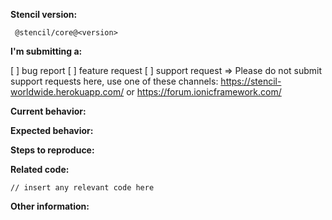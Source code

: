 <!--
NOTE:
Before submitting an issue, please consult our docs -> https://stenciljs.com/
-->

**Stencil version:**
<!-- (run `npm list @stencil/core` from a terminal/cmd prompt and paste output below): -->
```
 @stencil/core@<version>
```

**I'm submitting a:**
<!-- (check one with "x") -->
[ ] bug report
[ ] feature request
[ ] support request => Please do not submit support requests here, use one of these channels: https://stencil-worldwide.herokuapp.com/ or https://forum.ionicframework.com/

**Current behavior:**
<!-- Describe how the bug manifests. -->

**Expected behavior:**
<!-- Describe what the behavior would be without the bug. -->

**Steps to reproduce:**
<!-- If you are able to illustrate the bug or feature request with an example, please provide steps to reproduce and if possible a demo
-->

**Related code:**

```tsx
// insert any relevant code here
```

**Other information:**
<!-- List any other information that is relevant to your issue. Stack traces, related issues, suggestions on how to fix, Stack Overflow links, forum links, etc. -->
